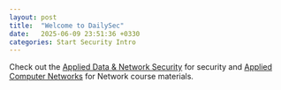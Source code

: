 ```yaml
---
layout: post
title:  "Welcome to DailySec"
date:   2025-06-09 23:51:36 +0330
categories: Start Security Intro
---
```


Check out the [Applied Data & Network Security][acn] for security and [Applied Computer Networks][ans] for Network course materials.

[ans]: https://ans.dailysec.ir/
[acn]:   https://acn.dailysec.ir/
